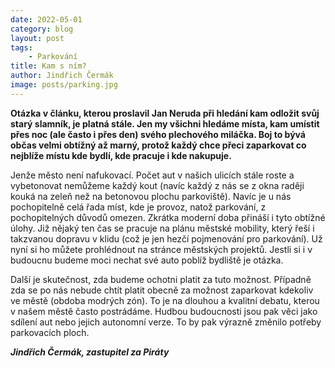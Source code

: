 ```yaml
---
date: 2022-05-01
category: blog
layout: post
tags: 
    - Parkování
title: Kam s ním?
author: Jindřich Čermák
image: posts/parking.jpg
---
```

**Otázka v článku, kterou proslavil Jan Neruda při hledání kam odložit svůj starý slamník, je platná stále. Jen my všichni hledáme místa, kam umístit přes noc (ale často i přes den) svého plechového miláčka. Boj to bývá občas velmi obtížný až marný, protož každý chce přeci zaparkovat co nejblíže místu kde bydlí, kde pracuje i kde nakupuje.**

Jenže město není nafukovací. Počet aut v našich ulicích stále roste a vybetonovat nemůžeme každý kout (navíc každý z nás se z okna raději kouká na zeleň než na betonovou plochu parkoviště). Navíc je u nás pochopitelně celá řada míst, kde je provoz, natož parkování, z pochopitelných důvodů omezen. Zkrátka moderní doba přináší i tyto obtížné úlohy. Již nějaký ten čas se pracuje na plánu městské mobility, který řeší i takzvanou dopravu v klidu (což je jen hezčí pojmenování pro parkování). Už nyní si ho můžete prohlédnout na stránce městských projektů. Jestli si i v budoucnu budeme moci nechat své auto poblíž bydliště je otázka.

Další je skutečnost, zda budeme ochotni platit za tuto možnost. Případně zda se po nás nebude chtít platit obecně za možnost zaparkovat kdekoliv ve městě (obdoba modrých zón). To je na dlouhou a kvalitní debatu, kterou v našem městě často postrádáme. Hudbou budoucnosti jsou pak věci jako sdílení aut nebo jejich autonomní verze. To by pak výrazně změnilo potřeby parkovacích ploch.

***Jindřich Čermák, zastupitel za Piráty***
